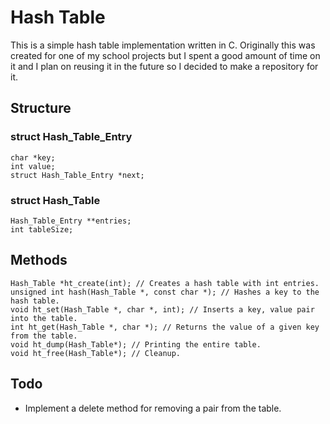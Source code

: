 # Hash Table
This is a simple hash table implementation written in C. Originally this was created
for one of my school projects but I spent a good amount of time on it and I plan on 
reusing it in the future so I decided to make a repository for it.

## Structure

### **struct Hash_Table_Entry**
```
char *key;
int value;
struct Hash_Table_Entry *next;
```

### **struct Hash_Table**
```
Hash_Table_Entry **entries;
int tableSize;
```

## Methods
```
Hash_Table *ht_create(int); // Creates a hash table with int entries.
unsigned int hash(Hash_Table *, const char *); // Hashes a key to the hash table.
void ht_set(Hash_Table *, char *, int); // Inserts a key, value pair into the table.
int ht_get(Hash_Table *, char *); // Returns the value of a given key from the table.
void ht_dump(Hash_Table*); // Printing the entire table.
void ht_free(Hash_Table*); // Cleanup.
```

## Todo
* Implement a delete method for removing a pair from the table.